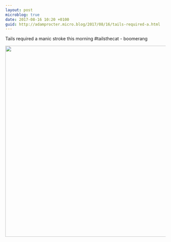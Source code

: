 ```yaml
---
layout: post
microblog: true
date: 2017-08-16 10:20 +0100
guid: http://adamprocter.micro.blog/2017/08/16/tails-required-a.html
---
```

Tails required a manic stroke this morning #tailsthecat - boomerang

<img src="http://discursive.adamprocter.co.uk/uploads/2017/ad08aa162a.jpg" width="600" height="600" />
